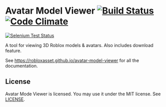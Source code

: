 Avatar Model Viewer [![Build Status](https://api.travis-ci.org/Stuk/jszip.svg?branch=master)](http://travis-ci.org/Stuk/jszip) [![Code Climate](https://codeclimate.com/github/Stuk/jszip/badges/gpa.svg)](https://codeclimate.com/github/Stuk/jszip)
=====

[![Selenium Test Status](https://saucelabs.com/browser-matrix/jszip.svg)](https://saucelabs.com/u/jszip)

A tool for viewing 3D Roblox models & avatars. Also includes download feature.

See https://robloxasset.github.io/avatar-model-viewer for all the documentation.

License
-------

Avatar Mode Viewer is licensed. You may use it under the MIT license. See [LICENSE](LICENSE).
